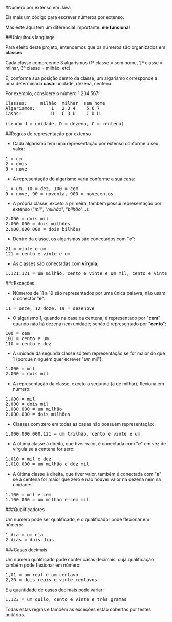 #Número por extenso em Java

Eis mais um código para escrever números por extenso.

Mas este aqui tem um diferencial importante: **ele funciona!**

##Ubiquitous language

Para efeito deste projeto, entendemos que os números são organizados em **classes**:

Cada classe compreende 3 algarismos (1ª classe = sem nome, 2ª classe = milhar, 3ª classe = milhão, etc).

E, conforme sua posição dentro da classe, um algarismo corresponde a uma determinada **casa**: unidade, dezena, centena.

Por exemplo, considere o número 1.234.567:
<pre>
Classes:     milhão  milhar  sem nome
Algarismos:      1   2 3 4    5 6 7
Casas:           U   C D U    C D U

(sendo U = unidade, D = dezena, C = centena)
</pre>

##Regras de representação por extenso

* Cada algarismo tem uma representação por extenso conforme o seu valor:
<pre>1 = um
2 = dois
9 = nove</pre>
* A representação do algarismo varia conforme a sua casa: 
<pre>1 = um, 10 = dez, 100 = cem
9 = nove, 90 = noventa, 900 = novecentos</pre>
* A própria classe, exceto a primeira, também possui representação por extenso ("*mil*", "*milhão*", "*bilhão*"...): 
<pre>2.000 = dois mil
2.000.000 = dois milhões
2.000.000.000 = dois bilhões</pre>
* Dentro da classe, os algarismos são conectados com "**e**":
<pre>21 = vinte e um
121 = cento e vinte e um</pre>
* As classes são conectadas com **vírgula**:
<pre>1.121.121 = um milhão, cento e vinte e um mil, cento e vinte um</pre>

###Exceções

* Números de 11 a 19 são representados por uma única palavra, não usam o conector "**e**":
<pre>11 = onze, 12 doze, 19 = dezenove</pre>
* O algarismo 1, quando na casa da centena, é representado por "**cem**" quando não há dezena nem unidade; senão é representado por "**cento**":
<pre>100 = cem
101 = cento e um
110 = cento e dez</pre>
* A unidade da segunda classe só tem representação se for maior do que 1 (porque ninguém quer ecrever "*um* mil"):
<pre>1.000 = mil
2.000 = dois mil</pre>
* A representação da classe, exceto a segunda (a de milhar), flexiona em número: 
<pre>1.000 = mil
2.000 = dois mil
1.000.000 = um milhão
2.000.000 = dois milhões</pre>
* Classes com zero em todas as casas não possuem representação: 
<pre>1.000.000.000.121 = um trilhão, cento e vinte e um</pre>
* A última classe à direita, que tiver valor, é conectada com "**e**" em vez de vírgula se a centena for zero: 
<pre>1.010 = mil e dez
1.010.000 = um milhão e dez mil</pre>
* A última classe à direita, que tiver valor, também é conectada com "**e**" se a centena for maior que zero e não houver valor na dezena nem na unidade: 
<pre>1.100 = mil e cem
1.100.000 = um milhão e cem mil</pre>

###Qualificadores

Um número pode ser qualificado, e o qualificador pode flexionar em número:
<pre>1 dia = um dia
2 dias = dois dias</pre>

###Casas decimais

Um número qualificado pode conter casas decimais, cuja qualificação também pode flexionar em número:
<pre>1,01 = um real e um centavo
2,20 = dois reais e vinte centavos</pre>

E a quantidade de casas decimais pode variar:
<pre>1,123 = um quilo, cento e vinte e três gramas</pre>

Todas estas regras e também as exceções estão cobertas por testes unitários.
